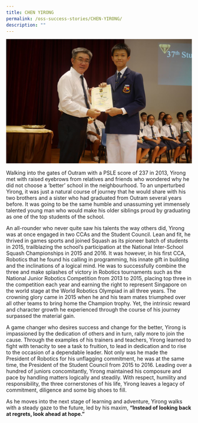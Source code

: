 ```yaml
---
title: CHEN YIRONG
permalink: /oss-success-stories/CHEN-YIRONG/
description: ""
---
```

![](/images/OSS%20Success%20Stories/CHEN%20YIRONG/CHEN.jpg)

  

Walking into the gates of Outram with a PSLE score of 237 in 2013, Yirong met with raised eyebrows from relatives and friends who wondered why he did not choose a ‘better’ school in the neighbourhood. To an unperturbed Yirong, it was just a natural course of journey that he would share with his two brothers and a sister who had graduated from Outram several years before. It was going to be the same humble and unassuming yet immensely talented young man who would make his older siblings proud by graduating as one of the top students of the school.   

An all-rounder who never quite saw his talents the way others did, Yirong was at once engaged in two CCAs and the Student Council. Lean and fit, he thrived in games sports and joined Squash as its pioneer batch of students in 2015, trailblazing the school’s participation at the National Inter-School Squash Championships in 2015 and 2016. It was however, in his first CCA, Robotics that he found his calling in programming, his innate gift in building and the inclinations of a logical mind. He was to successfully combine the three and make splashes of victory in Robotics tournaments such as the National Junior Robotics Competition from 2013 to 2015, placing top three in the competition each year and earning the right to represent Singapore on the world stage at the World Robotics Olympiad in all three years. The crowning glory came in 2015 when he and his team mates triumphed over all other teams to bring home the Champion trophy. Yet, the intrinsic reward and character growth he experienced through the course of his journey surpassed the material gain. 

A game changer who desires success and change for the better, Yirong is impassioned by the dedication of others and in turn, rally more to join the cause. Through the examples of his trainers and teachers, Yirong learned to fight with tenacity to see a task to fruition, to lead in dedication and to rise to the occasion of a dependable leader. Not only was he made the President of Robotics for his unflagging commitment, he was at the same time, the President of the Student Council from 2015 to 2016. Leading over a hundred of juniors concomitantly, Yirong maintained his composure and pace by handling matters logically and steadily. With respect, humility and responsibility, the three cornerstones of his life, Yirong leaves a legacy of commitment, diligence and some big shoes to fill.  

As he moves into the next stage of learning and adventure, Yirong walks with a steady gaze to the future, led by his maxim, **“Instead of looking back at regrets, look ahead at hope.”**